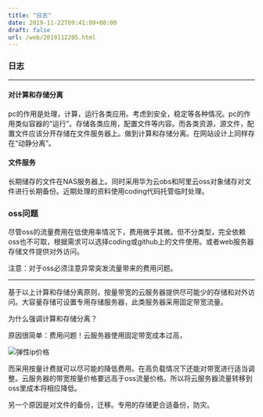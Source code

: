 ```yaml
---
title: "日志"
date: 2019-11-22T09:41:09+08:00
draft: false
url: /web/2019112205.html
---
```

### 日志

***

#### 对计算和存储分离
pc的作用是处理，计算，运行各类应用。考虑到安全，稳定等各种情况。pc的作用类似容器的“运行”。存储各类应用，配置文件等内容。而各类资源，源文件，配置文件应该分开存储在文件服务器上。做到计算和存储分离。在网站设计上同样存在“动静分离”。

#### 文件服务
长期储存的文件在NAS服务器上。同时采用华为云obs和阿里云oss对象储存对文件进行长期备份。近期处理的资料使用coding代码托管临时处理。

### oss问题
尽管oss的流量费用在低使用率情况下，费用微乎其微。但不分类型，完全依赖oss也不可取，根据需求可以选择coding或github上的文件使用。或者web服务器存储文件提供对外访问。

<span class="label label-danger">注意：</span>对于oss必须注意异常突发流量带来的费用问题。
</p> 

***
基于以上计算和存储分离原则，按量带宽的云服务器提供尽可能少的存储和对外访问。大容量存储可设置专用存储服务器，此类服务器采用固定带宽流量。

<p class="text-danger">为什么强调计算和存储分离？</p>
原因很简单：费用问题！云服务器使用固定带宽成本过高，


![弹性ip价格](https://base.oribos.city/images/2019/11/20191122113939.png)

而采用按量计费就可以尽可能的降低费用。在高负载情况下还能对带宽进行适当调整。云服务器的带宽按量价格要远高于oss流量价格。所以将云服务器流量转移到oss里成本将相应降低。

另一个原因是对文件的备份，迁移。专用的存储更合适备份，防灾。